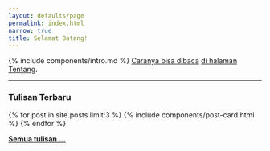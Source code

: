 ```yaml
---
layout: defaults/page
permalink: index.html
narrow: true
title: Selamat Datang!
---
```


{% include components/intro.md %} [Caranya bisa dibaca](about.html#buy-me-coffee) [di halaman Tentang](about.html).

---

### Tulisan Terbaru

{% for post in site.posts limit:3 %}
{% include components/post-card.html %}
{% endfor %}

[**Semua tulisan ...**](list/posts.html)


